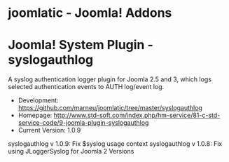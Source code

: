 joomlatic - Joomla! Addons
==========================

# Joomla! System Plugin - syslogauthlog

A syslog authentication logger plugin for Joomla 2.5 and 3, which logs selected authentication events to AUTH log/event log.

- Development: https://github.com/marneu/joomlatic/tree/master/syslogauthlog
- Homepage: http://www.std-soft.com/index.php/hm-service/81-c-std-service-code/9-joomla-plugin-syslogauthlog
- Current Version: 1.0.9


syslogauthlog v 1.0.9: Fix $syslog usage context
syslogauthlog v 1.0.8: Fix using JLoggerSyslog for Joomla 2 Versions

